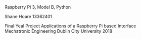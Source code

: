 
Raspberry Pi 3, Model B, Python

Shane Hoare
13362401

Final Yeal Project
Applications of a Raspberry Pi based Interface
Mechatronic Engineering
Dublin City University
2018
